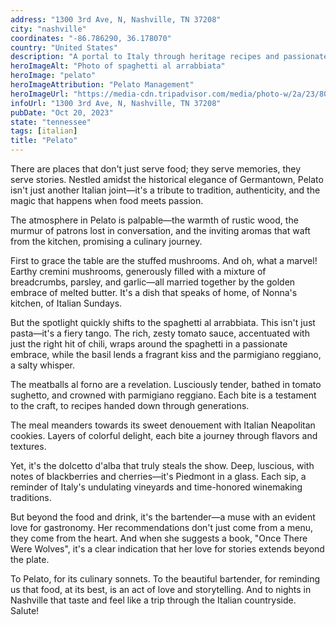 ```yaml
---
address: "1300 3rd Ave, N, Nashville, TN 37208"
city: "nashville"
coordinates: "-86.786290, 36.178070"
country: "United States"
description: "A portal to Italy through heritage recipes and passionate service"
heroImageAlt: "Photo of spaghetti al arrabbiata"
heroImage: "pelato"
heroImageAttribution: "Pelato Management"
heroImageUrl: "https://media-cdn.tripadvisor.com/media/photo-w/2a/23/80/03/spaghetti-al-arrabbiata.jpg"
infoUrl: "1300 3rd Ave, N, Nashville, TN 37208"
pubDate: "Oct 20, 2023"
state: "tennessee"
tags: [italian]
title: "Pelato"
---
```


There are places that don't just serve food; they serve memories, they serve stories. Nestled amidst the historical elegance of Germantown, Pelato isn't just another Italian joint—it's a tribute to tradition, authenticity, and the magic that happens when food meets passion.

The atmosphere in Pelato is palpable—the warmth of rustic wood, the murmur of patrons lost in conversation, and the inviting aromas that waft from the kitchen, promising a culinary journey.

First to grace the table are the stuffed mushrooms. And oh, what a marvel! Earthy cremini mushrooms, generously filled with a mixture of breadcrumbs, parsley, and garlic—all married together by the golden embrace of melted butter. It's a dish that speaks of home, of Nonna's kitchen, of Italian Sundays.

But the spotlight quickly shifts to the spaghetti al arrabbiata. This isn't just pasta—it's a fiery tango. The rich, zesty tomato sauce, accentuated with just the right hit of chili, wraps around the spaghetti in a passionate embrace, while the basil lends a fragrant kiss and the parmigiano reggiano, a salty whisper.

The meatballs al forno are a revelation. Lusciously tender, bathed in tomato sughetto, and crowned with parmigiano reggiano. Each bite is a testament to the craft, to recipes handed down through generations.

The meal meanders towards its sweet denouement with Italian Neapolitan cookies. Layers of colorful delight, each bite a journey through flavors and textures.

Yet, it's the dolcetto d'alba that truly steals the show. Deep, luscious, with notes of blackberries and cherries—it's Piedmont in a glass. Each sip, a reminder of Italy's undulating vineyards and time-honored winemaking traditions.

But beyond the food and drink, it's the bartender—a muse with an evident love for gastronomy. Her recommendations don't just come from a menu, they come from the heart. And when she suggests a book, "Once There Were Wolves", it's a clear indication that her love for stories extends beyond the plate.

To Pelato, for its culinary sonnets. To the beautiful bartender, for reminding us that food, at its best, is an act of love and storytelling. And to nights in Nashville that taste and feel like a trip through the Italian countryside. Salute!

